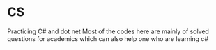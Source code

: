 # CS
Practicing C# and dot net
Most of the codes here are mainly of solved questions for academics which can also help one who are learning c#
